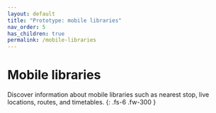 ```yaml
---
layout: default
title: "Prototype: mobile libraries"
nav_order: 5
has_children: true
permalink: /mobile-libraries
---
```


# Mobile libraries

Discover information about mobile libraries such as nearest stop, live locations, routes, and timetables.
{: .fs-6 .fw-300 }
